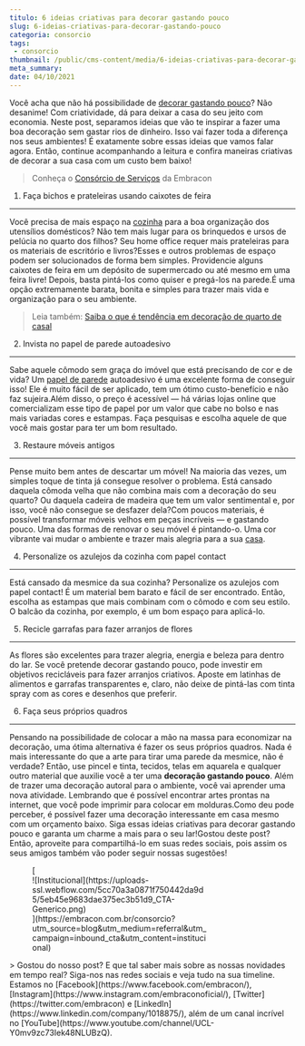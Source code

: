 ```yaml
---
titulo: 6 ideias criativas para decorar gastando pouco
slug: 6-ideias-criativas-para-decorar-gastando-pouco
categoria: consorcio
tags:
 - consorcio
thumbnail: /public/cms-content/media/6-ideias-criativas-para-decorar-gastando-pouco.jpg
meta_summary: 
date: 04/10/2021
---
```

Você acha que não há possibilidade de [decorar gastando pouco](https://www.embracon.com.br/blog/5-dicas-de-decoracao-de-sala-para-voce-fazer-hoje)? Não desanime! Com criatividade, dá para deixar a casa do seu jeito com economia. Neste post, separamos ideias que vão te inspirar a fazer uma boa decoração sem gastar rios de dinheiro. Isso vai fazer toda a diferença nos seus ambientes! É exatamente sobre essas ideias que vamos falar agora. Então, continue acompanhando a leitura e confira maneiras criativas de decorar a sua casa com um custo bem baixo!

> Conheça o [Consórcio de Serviços](https://www.embracon.com.br/consorcio-servicos) da Embracon

1. Faça bichos e prateleiras usando caixotes de feira
-----------------------------------------------------

Você precisa de mais espaço na [cozinha](https://www.embracon.com.br/blog/como-ter-uma-cozinha-funcional-em-casa) para a boa organização dos utensílios domésticos? Não tem mais lugar para os brinquedos e ursos de pelúcia no quarto dos filhos? Seu home office requer mais prateleiras para os materiais de escritório e livros?Esses e outros problemas de espaço podem ser solucionados de forma bem simples. Providencie alguns caixotes de feira em um depósito de supermercado ou até mesmo em uma feira livre! Depois, basta pintá-los como quiser e pregá-los na parede.É uma opção extremamente barata, bonita e simples para trazer mais vida e organização para o seu ambiente.

> Leia também: [Saiba o que é tendência em decoração de quarto de casal](https://www.embracon.com.br/blog/saiba-o-que-e-tendencia-em-decoracao-de-quarto-de-casal)

2. Invista no papel de parede autoadesivo
-----------------------------------------

Sabe aquele cômodo sem graça do imóvel que está precisando de cor e de vida? Um [papel de parede](https://www.embracon.com.br/blog/vale-a-pena-usar-papel-de-parede-na-decoracao) autoadesivo é uma excelente forma de conseguir isso! Ele é muito fácil de ser aplicado, tem um ótimo custo-benefício e não faz sujeira.Além disso, o preço é acessível — há várias lojas online que comercializam esse tipo de papel por um valor que cabe no bolso e nas mais variadas cores e estampas. Faça pesquisas e escolha aquele de que você mais gostar para ter um bom resultado.

3. Restaure móveis antigos
--------------------------

Pense muito bem antes de descartar um móvel! Na maioria das vezes, um simples toque de tinta já consegue resolver o problema. Está cansado daquela cômoda velha que não combina mais com a decoração do seu quarto? Ou daquela cadeira de madeira que tem um valor sentimental e, por isso, você não consegue se desfazer dela?Com poucos materiais, é possível transformar móveis velhos em peças incríveis — e gastando pouco. Uma das formas de renovar o seu móvel é pintando-o. Uma cor vibrante vai mudar o ambiente e trazer mais alegria para a sua [casa](https://www.embracon.com.br/blog/5-coisas-que-voce-precisa-saber-para-construir-uma-casa).

4. Personalize os azulejos da cozinha com papel contact
-------------------------------------------------------

Está cansado da mesmice da sua cozinha? Personalize os azulejos com papel contact! É um material bem barato e fácil de ser encontrado. Então, escolha as estampas que mais combinam com o cômodo e com seu estilo. O balcão da cozinha, por exemplo, é um bom espaço para aplicá-lo.

5. Recicle garrafas para fazer arranjos de flores
-------------------------------------------------

As flores são excelentes para trazer alegria, energia e beleza para dentro do lar. Se você pretende decorar gastando pouco, pode investir em objetivos recicláveis para fazer arranjos criativos. Aposte em latinhas de alimentos e garrafas transparentes e, claro, não deixe de pintá-las com tinta spray com as cores e desenhos que preferir.

6. Faça seus próprios quadros
-----------------------------

Pensando na possibilidade de colocar a mão na massa para economizar na decoração, uma ótima alternativa é fazer os seus próprios quadros. Nada é mais interessante do que a arte para tirar uma parede da mesmice, não é verdade? Então, use pincel e tinta, tecidos, telas em aquarela e qualquer outro material que auxilie você a ter uma **decoração gastando pouco**. Além de trazer uma decoração autoral para o ambiente, você vai aprender uma nova atividade. Lembrando que é possível encontrar artes prontas na internet, que você pode imprimir para colocar em molduras.Como deu pode perceber, é possível fazer uma decoração interessante em casa mesmo com um orçamento baixo. Siga essas ideias criativas para decorar gastando pouco e garanta um charme a mais para o seu lar!Gostou deste post? Então, aproveite para compartilhá-lo em suas redes sociais, pois assim os seus amigos também vão poder seguir nossas sugestões!

<figure class="w-richtext-figure-type-image w-richtext-align-center" style="max-width:310px">[<div>![Institucional](https://uploads-ssl.webflow.com/5cc70a3a0871f750442da9d5/5eb45e9683dae375ec3b51d9_CTA-Generico.png)</div>](https://embracon.com.br/consorcio?utm_source=blog&utm_medium=referral&utm_campaign=inbound_cta&utm_content=institucional)</figure>> Gostou do nosso post? E que tal saber mais sobre as nossas novidades em tempo real? Siga-nos nas redes sociais e veja tudo na sua timeline. Estamos no [Facebook](https://www.facebook.com/embracon/), [Instagram](https://www.instagram.com/embraconoficial/), [Twitter](https://twitter.com/embracon) e [LinkedIn](https://www.linkedin.com/company/1018875/), além de um canal incrível no [YouTube](https://www.youtube.com/channel/UCL-Y0mv9zc73Iek48NLUBzQ).
